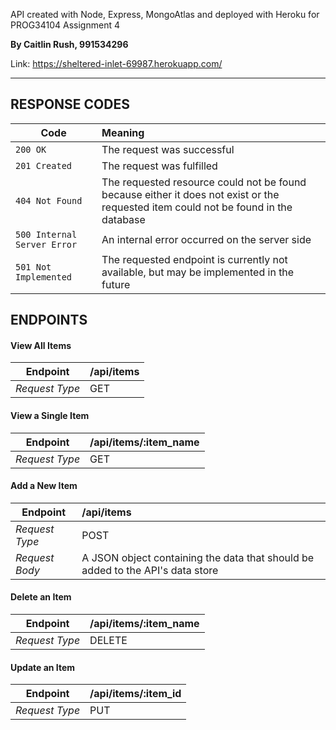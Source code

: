 API created with Node, Express, MongoAtlas and deployed with Heroku for PROG34104 Assignment 4


**By Caitlin Rush, 991534296**

Link: https://sheltered-inlet-69987.herokuapp.com/

---------------------------------

## RESPONSE CODES

| Code | Meaning |
| ------------------- |:-------------|
| `200 OK` | The request was successful 
| `201 Created` | The request was fulfilled 
| `404 Not Found` | The requested resource could not be found because either it does not exist or the requested item could not be found in the database
| `500 Internal Server Error` | An internal error occurred on the server side
| `501 Not Implemented` | The requested endpoint is currently not available, but may be implemented in the future

## ENDPOINTS

#### View All Items
| Endpoint | /api/items
| ------------- |:-------------|
| *Request Type* | GET

#### View a Single Item
| Endpoint | /api/items/:item_name
| ------------- |:-------------|
| *Request Type* | GET

#### Add a New Item
| Endpoint | /api/items
| ------------- |:-------------|
| *Request Type* | POST
| *Request Body* | A JSON object containing the data that should be added to the API's data store

#### Delete an Item
| Endpoint | /api/items/:item_name
| ------------- |:-------------|
| *Request Type* | DELETE

#### Update an Item
| Endpoint | /api/items/:item_id
| ------------- |:-------------|
| *Request Type* | PUT




